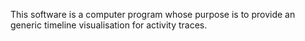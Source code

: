 This software is a computer program whose purpose is to provide an
generic timeline visualisation for activity traces.
